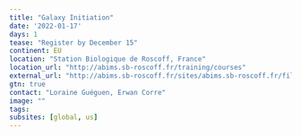 ```yaml
---
title: "Galaxy Initiation"
date: '2022-01-17'
days: 1
tease: "Register by December 15"
continent: EU
location: "Station Biologique de Roscoff, France"
location_url: "http://abims.sb-roscoff.fr/training/courses"
external_url: "http://abims.sb-roscoff.fr/sites/abims.sb-roscoff.fr/files/formations_2021/modules/module_formation_abims-galaxy_initiation.pdf"
gtn: true
contact: "Loraine Guéguen, Erwan Corre"
image: ""
tags: 
subsites: [global, us]
---
```

